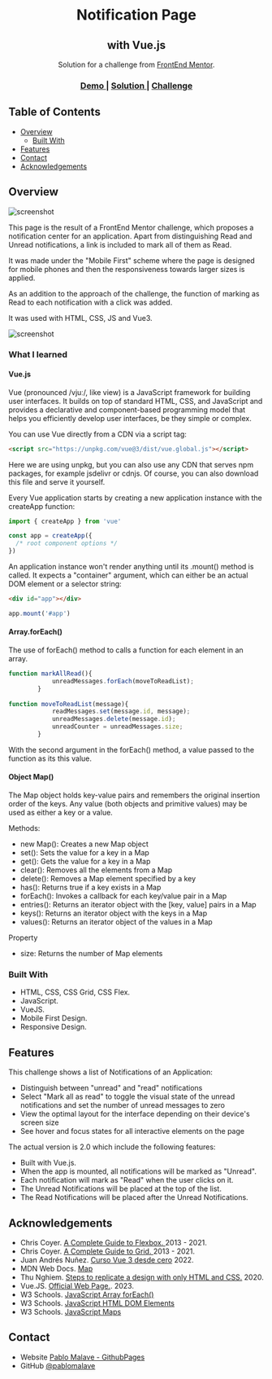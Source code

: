 <!-- Please update value in the {}  -->

<h1 align="center">Notification Page</h1>
<h2 align="center">with Vue.js</h2>

<div align="center">
   Solution for a challenge from  <a href="http://frontendmentor.io" target="_blank">FrontEnd Mentor</a>.
</div>

<div align="center">
  <h3>
    <a href="https://notifications-page-main-blond.vercel.app/">
      Demo
    </a>
    <span> | </span>
    <a href="https://github.com/pablomalave/notifications-page-main.git">
      Solution
    </a>
    <span> | </span>
    <a href="https://www.frontendmentor.io/challenges/notifications-page-DqK5QAmKbC">
      Challenge
    </a>
  </h3>
</div>

<!-- TABLE OF CONTENTS -->

## Table of Contents

- [Overview](#overview)
  - [Built With](#built-with)
- [Features](#features)
- [Contact](#contact)
- [Acknowledgements](#acknowledgements)

<!-- OVERVIEW -->

## Overview

![screenshot](./assets/imagesReadme/DesktopDesign.png)


This page is the result of a FrontEnd Mentor challenge, which proposes a notification center for an application. Apart from distinguishing Read and Unread notifications, a link is included to mark all of them as Read.

It was made under the "Mobile First" scheme where the page is designed for mobile phones and then the responsiveness towards larger sizes is applied.

As an addition to the approach of the challenge, the function of marking as Read to each notification with a click was added.

It was used with HTML, CSS, JS and Vue3.

![screenshot](./assets/imagesReadme/MobileDesign.png)

### What I learned

#### Vue.js

Vue (pronounced /vjuː/, like view) is a JavaScript framework for building user interfaces. It builds on top of standard HTML, CSS, and JavaScript and provides a declarative and component-based programming model that helps you efficiently develop user interfaces, be they simple or complex.

You can use Vue directly from a CDN via a script tag:

```html
<script src="https://unpkg.com/vue@3/dist/vue.global.js"></script>
```
Here we are using unpkg, but you can also use any CDN that serves npm packages, for example jsdelivr or cdnjs. Of course, you can also download this file and serve it yourself.

Every Vue application starts by creating a new application instance with the createApp function:

```js
import { createApp } from 'vue'

const app = createApp({
  /* root component options */
})
```
An application instance won't render anything until its .mount() method is called. It expects a "container" argument, which can either be an actual DOM element or a selector string:

```html
<div id="app"></div>
```
```js
app.mount('#app')
```


#### Array.forEach()

The use of forEach() method to calls a function for each element in an array.

```js
function markAllRead(){
            unreadMessages.forEach(moveToReadList);
        }
        
function moveToReadList(message){
            readMessages.set(message.id, message);
            unreadMessages.delete(message.id);
            unreadCounter = unreadMessages.size;
        }   
```
With the second argument in the forEach() method, a value passed to the function as its this value.


#### Object Map()

The Map object holds key-value pairs and remembers the original insertion order of the keys. Any value (both objects and primitive values) may be used as either a key or a value.

Methods:
- new Map():	Creates a new Map object
- set():	Sets the value for a key in a Map
- get():	Gets the value for a key in a Map
- clear():	Removes all the elements from a Map
- delete():	Removes a Map element specified by a key
- has():	Returns true if a key exists in a Map
- forEach():	Invokes a callback for each key/value pair in a Map
- entries():	Returns an iterator object with the [key, value] pairs in a Map
- keys():	Returns an iterator object with the keys in a Map
- values():	Returns an iterator object of the values in a Map

Property
- size:	Returns the number of Map elements


### Built With

- HTML, CSS, CSS Grid, CSS Flex.
- JavaScript.
- VueJS.
- Mobile First Design.
- Responsive Design.

## Features

This challenge  shows a list of Notifications of an Application:

- Distinguish between "unread" and "read" notifications
- Select "Mark all as read" to toggle the visual state of the unread notifications and set the number of unread messages to zero
- View the optimal layout for the interface depending on their device's screen size
- See hover and focus states for all interactive elements on the page

The actual version is 2.0 which include the following features:

- Built with Vue.js.
- When the app is mounted, all notifications will be marked as "Unread".
- Each notification will mark as "Read" when the user clicks on it.
- The Unread Notifications will be placed at the top of the list.
- The Read Notifications will be placed after the Unread Notifications.

## Acknowledgements

- Chris Coyer. [A Complete Guide to Flexbox. ](https://css-tricks.com/snippets/css/a-guide-to-flexbox/) 2013 - 2021.
- Chris Coyer. [A Complete Guide to Grid. ](https://css-tricks.com/snippets/css/complete-guide-grid/) 2013 - 2021.
- Juan Andrés Nuñez. [Curso Vue 3 desde cero](https://www.youtube.com/watch?v=ldMXgFlfmgk&list=PLM-Y_YQmMEqADwNySz6he0tkBr_awZ2tn) 2022.
- MDN Web Docs. [Map](https://developer.mozilla.org/en-US/docs/Web/JavaScript/Reference/Global_Objects/Map)
- Thu Nghiem. [Steps to replicate a design with only HTML and CSS.](https://devchallenges-blogs.web.app/how-to-replicate-design/) 2020.
- Vue.JS. [Official Web Page.](https://vuejs.org/). 2023.
- W3 Schools. [JavaScript Array forEach()](https://www.w3schools.com/jsref/jsref_foreach.asp)
- W3 Schools. [JavaScript HTML DOM Elements](https://www.w3schools.com/js/js_htmldom_elements.asp)
- W3 Schools. [JavaScript Maps](https://www.w3schools.com/js/js_object_maps.asp)

## Contact

- Website [Pablo Malave - GithubPages](https://pablomalave.github.io/CV/)
- GitHub [@pablomalave](https://github.com/pablomalave)

